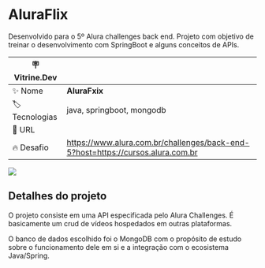 # AluraFlix

Desenvolvido para o 5º Alura challenges back end. Projeto com objetivo de treinar o desenvolvimento com SpringBoot e alguns conceitos de APIs.

| :placard: Vitrine.Dev |     |
| -------------  | --- |
| :sparkles: Nome        | **AluraFxix**
| :label: Tecnologias | java, springboot, mongodb
| :rocket: URL         | 
| :fire: Desafio     | https://www.alura.com.br/challenges/back-end-5?host=https://cursos.alura.com.br

<!-- Inserir imagem com a #vitrinedev ao final do link -->
![](https://spring.io/images/spring-logo-2022-dark-2f10e8055653ec50e693eb444291d742.svg#vitrinedev)

## Detalhes do projeto

O projeto consiste em uma API especificada pelo Alura Challenges. É basicamente um crud de vídeos hospedados em outras plataformas.

O banco de dados escolhido foi o MongoDB com o propósito de estudo sobre o funcionamento dele em si e a integração com o ecosistema Java/Spring.
